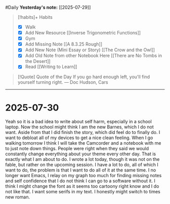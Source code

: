 #Daily
**Yesterday's note:** [[2025-07-29]]

> [!habits]+ Habits 
>- [x] Walk 
>- [x] Add New Resource [[Inverse Trigonometric Functions]]
> - [x] Gym 
> - [x] Add Missing Note [[A 8.3.25 Rough]]
> - [x] Add New Note (Mini Essay or Story) [[The Crow and the Owl]]
> - [x] Add Old Note from other Notebook Here [[There are No Tombs in the Desert]]
> - [x] Read [[Writing to Learn]]

> [!Quote]  Quote of the Day
> If you go hard enough left, you'll find yourself turning right.
> — Doc Hudson, Cars


<hr>

# 2025-07-30

Yeah so it is a bad idea to write about self harm, especially in a school laptop. Now the school might think I am the new Barnes, which I do not want. Aside from that I did finish the story, which did feel do to finally do. I want to debloat all of my devices to get a nice clean feeling. When I go walking tomorrow I think I will take the Camcorder and a notebook with me to just note down things. People were right when they said we would constantly change everything about your theme every other day. That is exactly what I am about to do. I wrote a lot today, though it was not on the fable, but rather on the upcoming session. I have a lot to do, all of which I want to do, the problem is that I want to do all of it at the same time. I no longer want Emacs, I relay on my graph too much for finding missing notes and self confidence that I do not think I can go to a software without it. I think I might change the font as it seems too cartoony right know and I do not like that. I want some serifs in my text. I honestly might switch to times new roman.